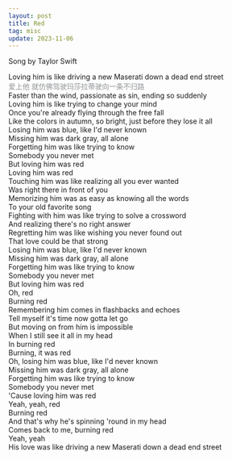 ```yaml
---
layout: post
title: Red
tag: misc
update: 2023-11-06
---
```


Song by Taylor Swift

Loving him is like driving a new Maserati down a dead end street \
<span style='color:#909497'>爱上他 就仿佛驾驶玛莎拉蒂驶向一条不归路</span> \
Faster than the wind, passionate as sin, ending so suddenly \
Loving him is like trying to change your mind \
Once you're already flying through the free fall \
Like the colors in autumn, so bright, just before they lose it all \
Losing him was blue, like I'd never known \
Missing him was dark gray, all alone \
Forgetting him was like trying to know \
Somebody you never met \
But loving him was red \
Loving him was red \
Touching him was like realizing all you ever wanted \
Was right there in front of you \
Memorizing him was as easy as knowing all the words \
To your old favorite song \
Fighting with him was like trying to solve a crossword \
And realizing there's no right answer \
Regretting him was like wishing you never found out \
That love could be that strong \
Losing him was blue, like I'd never known \
Missing him was dark gray, all alone \
Forgetting him was like trying to know \
Somebody you never met \
But loving him was red \
Oh, red \
Burning red \
Remembering him comes in flashbacks and echoes \
Tell myself it's time now gotta let go \
But moving on from him is impossible \
When I still see it all in my head \
In burning red \
Burning, it was red \
Oh, losing him was blue, like I'd never known \
Missing him was dark gray, all alone \
Forgetting him was like trying to know \
Somebody you never met \
'Cause loving him was red \
Yeah, yeah, red \
Burning red \
And that's why he's spinning 'round in my head \
Comes back to me, burning red \
Yeah, yeah \
His love was like driving a new Maserati down a dead end street 